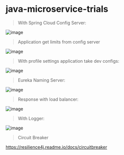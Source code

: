 # java-microservice-trials


> With Spring Cloud Config Server:

![image](https://github.com/fatihmaskaraoglu/java-microservice-trials/assets/8976615/23c8b8f0-9dc2-42bc-b89b-0b30d63956c0)

> Application get limits from config server

![image](https://github.com/fatihmaskaraoglu/java-microservice-trials/assets/8976615/4bbe3054-94f1-49e7-92c7-001f1b018803)


> With profile settings application take dev configs:

![image](https://github.com/fatihmaskaraoglu/java-microservice-trials/assets/8976615/25fb1c78-56f1-4e9b-900f-70aa78bed3c1)


> Eureka Naming Server:

![image](https://github.com/fatihmaskaraoglu/java-microservice-trials/assets/8976615/6320a30f-7004-49da-84ea-e10c5a0b907e)


> Response with load balancer:

![image](https://github.com/fatihmaskaraoglu/java-microservice-trials/assets/8976615/18ed4830-9217-475e-8340-b2bd794745b8)


> With Logger:

![image](https://github.com/fatihmaskaraoglu/java-microservice-trials/assets/8976615/82800e68-6d63-47c5-ac14-1a6a4dd505a3)


> Circuit Breaker

https://resilience4j.readme.io/docs/circuitbreaker
